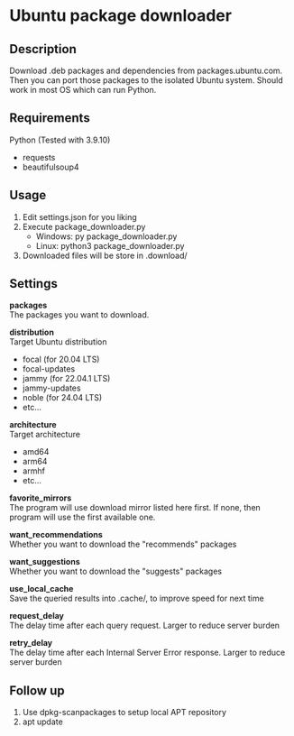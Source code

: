 Ubuntu package downloader
===

Description
---
Download .deb packages and dependencies from packages.ubuntu.com. Then you can port those packages to the isolated Ubuntu system. 
Should work in most OS which can run Python.


Requirements
---
Python (Tested with 3.9.10)
- requests
- beautifulsoup4


Usage
---
1. Edit settings.json for you liking
2. Execute package_downloader.py
    - Windows: py package_downloader.py
    - Linux: python3 package_downloader.py
3. Downloaded files will be store in .download/


Settings
---
**packages**
<br>
The packages you want to download.

**distribution**
<br>
Target Ubuntu distribution
- focal (for 20.04 LTS)
- focal-updates
- jammy (for 22.04.1 LTS)
- jammy-updates
- noble (for 24.04 LTS)
- etc...
    
**architecture**
<br>
Target architecture
- amd64
- arm64
- armhf
- etc...
    
**favorite_mirrors**
<br>
The program will use download mirror listed here first. If none, then program will use the first available one.

**want_recommendations**
<br>
Whether you want to download the "recommends" packages

**want_suggestions**
<br>
Whether you want to download the "suggests" packages

**use_local_cache**
<br>
Save the queried results into .cache/, to improve speed for next time

**request_delay**
<br>
The delay time after each query request. Larger to reduce server burden

**retry_delay**
<br>
The delay time after each Internal Server Error response. Larger to reduce server burden


Follow up
---
1. Use dpkg-scanpackages to setup local APT repository
2. apt update

